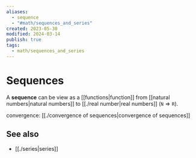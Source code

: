 ```yaml
---
aliases:
  - sequence
  - "#math/sequences_and_series"
created: 2023-05-30
modified: 2024-03-14
publish: true
tags:
  - math/sequences_and_series
---
```


# Sequences
A **sequence** can be view as a [[functions|function]] from [[natural numbers|natural numbers]] to [[./real number|real numbers]] ($\mathtt{N} \Rightarrow \mathtt{R}$).

convergence: [[./convergence of sequences|convergence of sequences]]

## See also
- [[./series|series]]